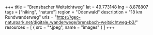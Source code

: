+++
title = "Brensbacher Weitsichtweg"
lat = 49.773148
lng = 8.878807
tags = ["hiking", "nature"]
region = "Odenwald"
description = "18 km Rundwanderweg"
urls = "https://geo-naturpark.net/digitale_wanderwege/brensbach-weitsichtweg-b3/"
resources = [
    { src = "*.jpeg", name = "images" }
]
+++